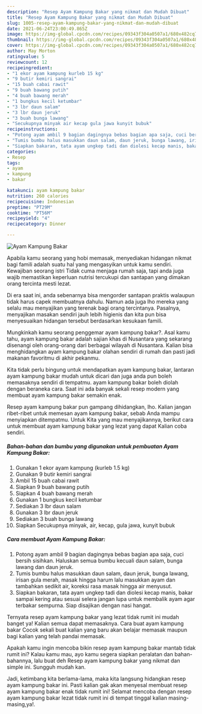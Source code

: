 ```yaml
---
description: "Resep Ayam Kampung Bakar yang nikmat dan Mudah Dibuat"
title: "Resep Ayam Kampung Bakar yang nikmat dan Mudah Dibuat"
slug: 1005-resep-ayam-kampung-bakar-yang-nikmat-dan-mudah-dibuat
date: 2021-06-24T23:00:49.865Z
image: https://img-global.cpcdn.com/recipes/09343f304a0507a1/680x482cq70/ayam-kampung-bakar-foto-resep-utama.jpg
thumbnail: https://img-global.cpcdn.com/recipes/09343f304a0507a1/680x482cq70/ayam-kampung-bakar-foto-resep-utama.jpg
cover: https://img-global.cpcdn.com/recipes/09343f304a0507a1/680x482cq70/ayam-kampung-bakar-foto-resep-utama.jpg
author: May Morton
ratingvalue: 5
reviewcount: 12
recipeingredient:
- "1 ekor ayam kampung kurleb 15 kg"
- "9 butir kemiri sangrai"
- "15 buah cabai rawit"
- "9 buah bawang putih"
- "4 buah bawang merah"
- "1 bungkus kecil ketumbar"
- "3 lbr daun salam"
- "3 lbr daun jeruk"
- "3 buah bunga lawang"
- "Secukupnya minyak air kecap gula jawa kunyit bubuk"
recipeinstructions:
- "Potong ayam ambil 9 bagian dagingnya bebas bagian apa saja, cuci bersih sisihkan. Haluskan semua bumbu kecuali daun salam, bunga lawang dan daun jeruk."
- "Tumis bumbu halus masukkan daun salam, daun jeruk, bunga lawang, irisan gula merah, masak hingga harum lalu masukkan ayam dan tambahkan sedikit air, koreksi rasa masak hingga air menyusut."
- "Siapkan bakaran, tata ayam ungkep tadi dan diolesi kecap manis, bakar sampai kering atau sesuai selera jangan lupa untuk membalik ayam agar terbakar sempurna. Siap disajikan dengan nasi hangat."
categories:
- Resep
tags:
- ayam
- kampung
- bakar

katakunci: ayam kampung bakar 
nutrition: 260 calories
recipecuisine: Indonesian
preptime: "PT29M"
cooktime: "PT56M"
recipeyield: "4"
recipecategory: Dinner

---
```



![Ayam Kampung Bakar](https://img-global.cpcdn.com/recipes/09343f304a0507a1/680x482cq70/ayam-kampung-bakar-foto-resep-utama.jpg)

Apabila kamu seorang yang hobi memasak, menyediakan hidangan nikmat bagi famili adalah suatu hal yang mengasyikan untuk kamu sendiri. Kewajiban seorang istri Tidak cuma menjaga rumah saja, tapi anda juga wajib memastikan keperluan nutrisi tercukupi dan santapan yang dimakan orang tercinta mesti lezat.

Di era  saat ini, anda sebenarnya bisa mengorder santapan praktis walaupun tidak harus capek membuatnya dahulu. Namun ada juga lho mereka yang selalu mau menyajikan yang terenak bagi orang tercintanya. Pasalnya, menyajikan masakan sendiri jauh lebih higienis dan kita pun bisa menyesuaikan hidangan tersebut berdasarkan kesukaan famili. 



Mungkinkah kamu seorang penggemar ayam kampung bakar?. Asal kamu tahu, ayam kampung bakar adalah sajian khas di Nusantara yang sekarang disenangi oleh orang-orang dari berbagai wilayah di Nusantara. Kalian bisa menghidangkan ayam kampung bakar olahan sendiri di rumah dan pasti jadi makanan favoritmu di akhir pekanmu.

Kita tidak perlu bingung untuk mendapatkan ayam kampung bakar, lantaran ayam kampung bakar mudah untuk dicari dan juga anda pun boleh memasaknya sendiri di tempatmu. ayam kampung bakar boleh diolah dengan beraneka cara. Saat ini ada banyak sekali resep modern yang membuat ayam kampung bakar semakin enak.

Resep ayam kampung bakar pun gampang dihidangkan, lho. Kalian jangan ribet-ribet untuk memesan ayam kampung bakar, sebab Anda mampu menyiapkan ditempatmu. Untuk Kita yang mau menyajikannya, berikut cara untuk membuat ayam kampung bakar yang lezat yang dapat Kalian coba sendiri.

<!--inarticleads1-->

##### Bahan-bahan dan bumbu yang digunakan untuk pembuatan Ayam Kampung Bakar:

1. Gunakan 1 ekor ayam kampung (kurleb 1.5 kg)
1. Gunakan 9 butir kemiri sangrai
1. Ambil 15 buah cabai rawit
1. Siapkan 9 buah bawang putih
1. Siapkan 4 buah bawang merah
1. Gunakan 1 bungkus kecil ketumbar
1. Sediakan 3 lbr daun salam
1. Gunakan 3 lbr daun jeruk
1. Sediakan 3 buah bunga lawang
1. Siapkan Secukupnya minyak, air, kecap, gula jawa, kunyit bubuk




<!--inarticleads2-->

##### Cara membuat Ayam Kampung Bakar:

1. Potong ayam ambil 9 bagian dagingnya bebas bagian apa saja, cuci bersih sisihkan. Haluskan semua bumbu kecuali daun salam, bunga lawang dan daun jeruk.
1. Tumis bumbu halus masukkan daun salam, daun jeruk, bunga lawang, irisan gula merah, masak hingga harum lalu masukkan ayam dan tambahkan sedikit air, koreksi rasa masak hingga air menyusut.
1. Siapkan bakaran, tata ayam ungkep tadi dan diolesi kecap manis, bakar sampai kering atau sesuai selera jangan lupa untuk membalik ayam agar terbakar sempurna. Siap disajikan dengan nasi hangat.




Ternyata resep ayam kampung bakar yang lezat tidak rumit ini mudah banget ya! Kalian semua dapat memasaknya. Cara buat ayam kampung bakar Cocok sekali buat kalian yang baru akan belajar memasak maupun bagi kalian yang telah pandai memasak.

Apakah kamu ingin mencoba bikin resep ayam kampung bakar mantab tidak rumit ini? Kalau kamu mau, ayo kamu segera siapkan peralatan dan bahan-bahannya, lalu buat deh Resep ayam kampung bakar yang nikmat dan simple ini. Sungguh mudah kan. 

Jadi, ketimbang kita berlama-lama, maka kita langsung hidangkan resep ayam kampung bakar ini. Pasti kalian gak akan menyesal membuat resep ayam kampung bakar enak tidak rumit ini! Selamat mencoba dengan resep ayam kampung bakar lezat tidak rumit ini di tempat tinggal kalian masing-masing,ya!.

